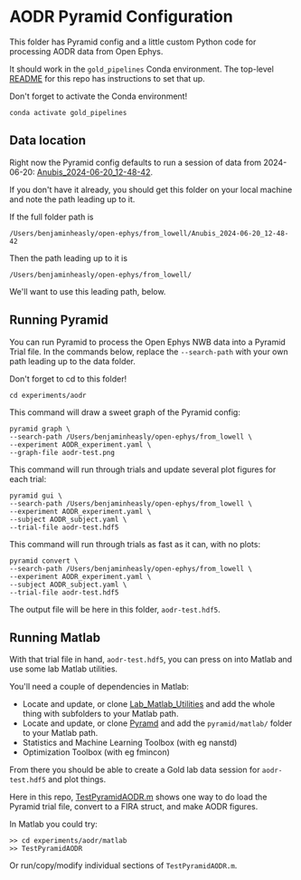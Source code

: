 # AODR Pyramid Configuration

This folder has Pyramid config and a little custom Python code for processing AODR data from Open Ephys.

It should work in the `gold_pipelines` Conda environment.
The top-level [README](../../README.md) for this repo has instructions to set that up.

Don't forget to activate the Conda environment!

```
conda activate gold_pipelines
```

## Data location

Right now the Pyramid config defaults to run a session of data from 2024-06-20: [Anubis_2024-06-20_12-48-42](https://upenn.box.com/s/zuf12o93tjdv9u1zmt6bz39s122uuhdv).

If you don't have it already, you should get this folder on your local machine and note the path leading up to it.

If the full folder path is

```
/Users/benjaminheasly/open-ephys/from_lowell/Anubis_2024-06-20_12-48-42
```

Then the path leading up to it is

```
/Users/benjaminheasly/open-ephys/from_lowell/
```

We'll want to use this leading path, below.

## Running Pyramid

You can run Pyramid to process the Open Ephys NWB data into a Pyramid Trial file.
In the commands below, replace the `--search-path` with your own path leading up to the data folder.

Don't forget to cd to this folder!

```
cd experiments/aodr
```

This command will draw a sweet graph of the Pyramid config:

```
pyramid graph \
--search-path /Users/benjaminheasly/open-ephys/from_lowell \
--experiment AODR_experiment.yaml \
--graph-file aodr-test.png
```

This command will run through trials and update several plot figures for each trial:

```
pyramid gui \
--search-path /Users/benjaminheasly/open-ephys/from_lowell \
--experiment AODR_experiment.yaml \
--subject AODR_subject.yaml \
--trial-file aodr-test.hdf5
```

This command will run through trials as fast as it can, with no plots:

```
pyramid convert \
--search-path /Users/benjaminheasly/open-ephys/from_lowell \
--experiment AODR_experiment.yaml \
--subject AODR_subject.yaml \
--trial-file aodr-test.hdf5
```

The output file will be here in this folder, `aodr-test.hdf5`.

## Running Matlab

With that trial file in hand, `aodr-test.hdf5`, you can press on into Matlab and use some lab Matlab utilities.

You'll need a couple of dependencies in Matlab:

 - Locate and update, or clone [Lab_Matlab_Utilities](https://github.com/TheGoldLab/Lab_Matlab_Utilities) and add the whole thing with subfolders to your Matlab path.
 - Locate and update, or clone [Pyramd](https://github.com/benjamin-heasly/pyramid/tree/main/matlab) and add the `pyramid/matlab/` folder to your Matlab path.
 - Statistics and Machine Learning Toolbox (with eg nanstd)
 - Optimization Toolbox (with eg fmincon)

From there you should be able to create a Gold lab data session for `aodr-test.hdf5` and plot things.

Here in this repo, [TestPyramidAODR.m](./matlab/TestPyramidAODR.m) shows one way to do load the Pyramid trial file, convert to a FIRA struct, and make AODR figures.

In Matlab you could try:

```
>> cd experiments/aodr/matlab
>> TestPyramidAODR
```

Or run/copy/modify individual sections of `TestPyramidAODR.m`.
